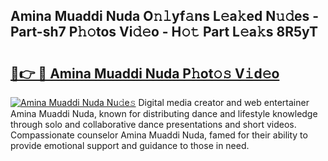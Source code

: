 ## Amina Muaddi Nuda O𝚗𝚕yf𝚊ns L𝚎a𝚔ed N𝚞𝚍es - Part-sh7 P𝚑𝚘tos Vi𝚍𝚎o - H𝚘𝚝 Part L𝚎a𝚔s 8R5yT

# <h2><a href="http://kfccgu.oniu.top/?m=Amina+Muaddi+Nuda">🔗👉 🔴 Amina Muaddi Nuda P𝚑ot𝚘𝚜 V𝚒d𝚎o</a></h2>

[![Amina Muaddi Nuda Nu𝚍e𝚜](https://i.imgur.com/0qMVB7G.gif)](http://kfccgu.oniu.top/?m=Amina+Muaddi+Nuda)
Digital media creator and web entertainer Amina Muaddi Nuda, known for distributing dance and lifestyle knowledge through solo and collaborative dance presentations and short videos. Compassionate counselor Amina Muaddi Nuda, famed for their ability to provide emotional support and guidance to those in need.  
